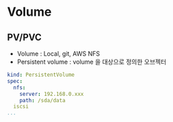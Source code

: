 # Volume
## PV/PVC
- Volume : Local, git, AWS NFS
- Persistent volume : volume 을 대상으로 정의한 오브젝터
```yml
kind: PersistentVolume
spec:
  nfs:
    server: 192.168.0.xxx
    path: /sda/data
  iscsi
...
```
